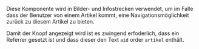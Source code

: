 Diese Komponente wird in Bilder- und Infostrecken verwendet, um im Falle dass der Benutzer von einem Artikel kommt, eine Navigationsmöglichkeit zurück zu diesem Artikel zu bieten.

Damit der Knopf angezeigt wird ist es zwingend erfoderlich, dass ein Referrer gesetzt ist und dass dieser den Text `aid` order `artikel` enthält. 